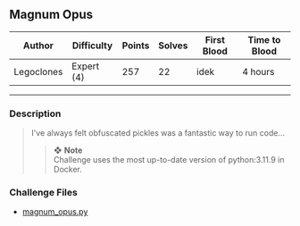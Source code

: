 ## Magnum Opus

| Author     | Difficulty | Points | Solves | First Blood | Time to Blood |
| ---------- | ---------- | ------ | ------ | ----------- | ------------- |
| Legoclones | Expert (4) | 257    | 22     | idek        | 4 hours       |

---

### Description

<blockquote>

I've always felt obfuscated pickles was a fantastic way to run code...

> ❖ **Note**  
> Challenge uses the most up-to-date version of python:3.11.9 in Docker.

<!-- <details closed>
<summary><b>Hint(s)</b>:</summary>

1. Hint 1
2. Hint 2

</details> -->
</blockquote>

### Challenge Files

- [magnum_opus.py](dist/magnum_opus.py)
